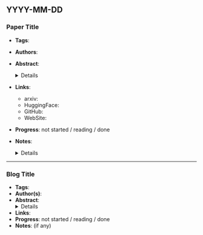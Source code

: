 ## YYYY-MM-DD

### Paper Title

- **Tags**:
- **Authors**:
- **Abstract**:
  <details>
  
  </details>
- **Links**:
  - arxiv: 
  - HuggingFace: 
  - GitHub: 
  - WebSite: 
- **Progress**: not started / reading / done
- **Notes**:
  <details>
  (if any)
  </details>


---

### Blog Title

- **Tags**:
- **Author(s)**:
- **Abstract**:
  <details>
  (if any)
  </details>
- **Links**:
- **Progress**: not started / reading / done
- **Notes**: (if any)